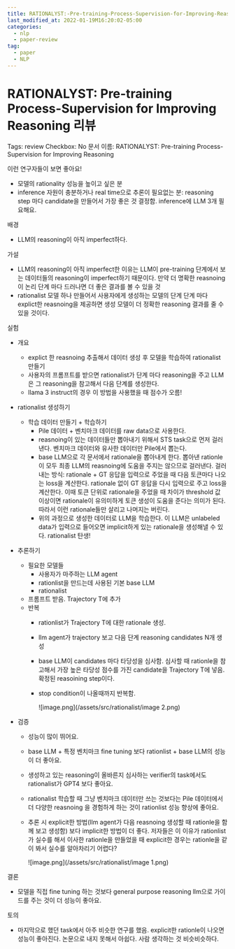 ```yaml
---
title: RATIONALYST:-Pre-training-Process-Supervision-for-Improving-Reasoning-review
last_modified_at: 2022-01-19M16:20:02-05:00
categories:
  - nlp
  - paper-review
tag:
  - paper
  - NLP
---
```


# RATIONALYST: Pre-training Process-Supervision for Improving Reasoning 리뷰

Tags: review
Checkbox: No
문서 이름: RATIONALYST: Pre-training Process-Supervision
for Improving Reasoning

이런 연구자들이 보면 좋아요!

- 모델의 rationality 성능을 높이고 싶은 분
- inference 자원이 충분하거나 real time으로 추론이 필요없는 분: reasoning step 마다 candidate을 만들어서 가장 좋은 것 결정함. inference에 LLM 3개 필요해요.

배경

- LLM의 reasoning이 아직 imperfect하다.

가설

- LLM의 reasoning이 아직 imperfect한 이유는 LLM이 pre-training 단계에서 보는 데이터들의 reasoning이 imperfect하기 때문이다. 만약 더 명확한 reasnoing이 논리 단계 마다 드러나면 더 좋은 결과를 볼 수 있을 것
- rationalist 모델 하나 만들어서 사용자에게 생성하는 모델의 단계 단계 마다 explict한 reasnoing을 제공하면 생성 모델이 더 정확한 reasoning 결과를 줄 수 있을 것이다.

실험

- 개요
    - explict 한 reasnoing 추출해서 데이터 생성 후 모델을 학습하여 rationalist 만들기
    - 사용자의 프롬프트를 받으면 rationalist가 단계 마다 reasoning을 주고 LLM은 그 reasoning을 참고해서 다음 단계를 생성한다.
    - llama 3 instruct의 경우 이 방법을 사용했을 때 점수가 오름!
- rationalist 생성하기
    - 학습 데이터 만들기 + 학습하기
        - Pile 데이터 + 벤치마크 데이터를 raw data으로 사용한다.
        - reasnoing이 있는 데이터들만 뽑아내기 위해서 STS task으로 먼저 걸러낸다. 벤치마크 데이터와 유사한 데이터만 Pile에서 뽑는다.
        - base LLM으로 각 문서에서 rationale을 뽑아내게 한다. 뽑아낸 rationle이 모두 최종 LLM의 reasnoing에 도움을 주지는 않으므로 걸러낸다. 걸러내는 방식: rationale + GT 응답을 입력으로 주었을 때 다음 토큰마다 나오는 loss을 계산한다. rationale 없이 GT 응답을 다시 입력으로 주고 loss을 계산한다. 이때 토큰 단위로 rationale을 주었을 때 차이가 threshold 값 이상이면 rationale이 유의미하게 토큰 생성이 도움을 준다는 의미가 된다. 따라서 이런 rationale들만 살리고 나머지는 버린다.
        - 위의 과정으로 생성한 데이터로 LLM을 학습한다. 이 LLM은 unlabeled data가 입력으로 들어오면 implicit하게 있는 rationale을 생성해낼 수 있다. rationalist 탄생!
- 추론하기
    - 필요한 모델들
        - 사용자가 마주하는 LLM agent
        - rationlist을 만드는데 사용된 기본 base LLM
        - rationalist
    - 프롬프트 받음. Trajectory T에 추가
    - 반복
        - rationlist가 Trajectory T에 대한 rationale 생성.
        - llm agent가 trajectory 보고 다음 단계 reasoning candidates N개 생성
        - base LLM이 candidates 마다 타당성을 심사함. 심사할 때 rationle을 참고해서 가장 높은 타당성 점수를 가진 candidate을 Trajectory T에 넣음. 확정된 reasoining step이다.
        - stop condition이 나올때까지 반복함.

            ![image.png](/assets/src/rationalist/image 2.png)
            
- 검증
    - 성능이 많이 뛰어요.
    - base LLM + 특정  벤치마크 fine tuning 보다 rationlist + base LLM의 성능이 더 좋아요.
    - 생성하고 있는 reasoning이 올바른지 심사하는 verifier의 task에서도 rationalist가 GPT4 보다 좋아요.
    - rationalist 학습할 때 그냥 벤치마크 데이터만 쓰는 것보다는 Pile 데이터에서 더 다양한 reasnoing 을 경험하게 하는 것이 rationlist 성능 향상에 좋아요.
    - 추론 시 explicit한 방법(llm agent가 다음 reasnoing 생성할 때 rationle을 함께 보고 생성함) 보다 implicit한 방법이 더 좋다. 저자들은 이 이유가 rationlist가 실수를 해서 이사한 rationle을 만들었을 때 explicit한 경우는 rationle을 같이 봐서 실수를 알아차리기 어렵다?
        
        ![image.png](/assets/src/rationalist/image 1.png)
        

결론

- 모델을 직접 fine tuning 하는 것보다 general purpose reasoning llm으로 가이드를 주는 것이 더 성능이 좋아요.

토의

- 마지막으로 했던 task에서 아주 비슷한 연구를 했음. explicit한 rationle이 나오면 성능이 좋아진다. 논문으로 내지 못해서 아쉽다. 사람 생각하는 것 비슷비슷하다.